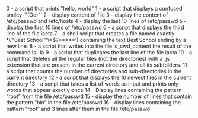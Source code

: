 0 - a script that prints "hello, world"
1 - a script that displays a confused smiley '"(Ôo)"\'
2 - display content of file 
3 - display the content of /etc/passwd and /etc/hosts
4 - display the last 10 lines of /etc/passwd
5 - display the first 10 lines of /etc/passwd
6 -  a script that displays the third line of the file iacta
7 - a shell script that creates a file named exactly \*\\'"Best School"\'\\*$\?\*\*\*\*\*:) containing the text Best School ending by a new line.
8 - a script that writes into the file ls_cwd_content the result of the command ls -la
9 - a script that duplicates the last line of the file iacta
10 - a script that deletes all the regular files (not the directories) with a .js extension that are present in the current directory and all its subfolders.
11 - a script that counts the number of directories and sub-directories in the current directory
12 - a script that displays the 10 newest files in the current directory
13 - a script that takes a list of words as input and prints only words that appear exactly once
14 - Display lines containing the pattern “root” from the file /etc/passwd
15 - display the number of lines that contain the pattern “bin” in the file /etc/passwd
16 - display lines containing the pattern “root” and 3 lines after them in the file /etc/passwd
